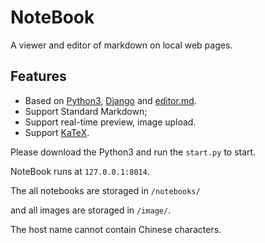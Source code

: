 # NoteBook

A viewer and editor of markdown on local web pages.

## Features

- Based on [Python3](https://www.python.org/), [Django](http://www.djangoproject.com/) and [editor.md](https://github.com/pandao/editor.md).
- Support Standard Markdown;
- Support real-time preview, image upload.
- Support [KaTeX](https://katex.org).

Please download the Python3
and run the ```start.py``` to start.

NoteBook runs at `127.0.0.1:8014`.

The all notebooks are storaged in ```/notebooks/```

and all images are storaged in ```/image/```.

The host name cannot contain Chinese characters.